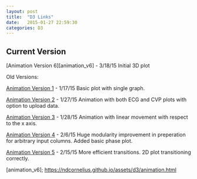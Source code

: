 ```yaml
---
layout: post
title:  "D3 Links"
date:   2015-01-27 22:59:30
categories: D3
---
```

Current Version
-----------------------


[Animation Version 6][animation_v6] - 3/18/15 Initial 3D plot




Old Versions:

[Animation Version 1][animation_v1] - 1/17/15 Basic plot with single graph.

[Animation Version 2][animation_v2] - 1/27/15 Animation with both ECG and CVP plots with option to upload data.

[Animation Version 3][animation_v3] - 1/28/15 Animation with linear movement with respect to the x axis.

[Animation Version 4][animation_v4] - 2/6/15 Huge modularity improvement in preperation for arbitrary input columns. Added basic phase plot.

[Animation Version 5][animation_v5] - 2/15/15 More efficient transitions. 2D plot transitioning correctly.



[animation_v1]: 	https://ndcornelius.github.io/assets/d3/animation_v1.html
[animation_v2]:	https://ndcornelius.github.io/assets/d3/animation_v2.html
[animation_v3]:	https://ndcornelius.github.io/assets/d3/animation_v3.html
[animation_v4]:	https://ndcornelius.github.io/assets/d3/animation_v4.html
[animation_v5]:	https://ndcornelius.github.io/assets/d3/animation_v5.html
[animation_v6];	https://ndcornelius.github.io/assets/d3/animation.html
